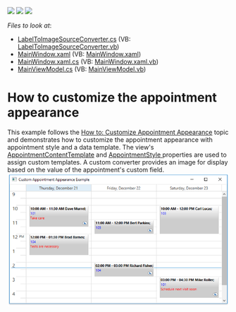 <!-- default badges list -->
![](https://img.shields.io/endpoint?url=https://codecentral.devexpress.com/api/v1/VersionRange/128655874/21.1.5%2B)
[![](https://img.shields.io/badge/Open_in_DevExpress_Support_Center-FF7200?style=flat-square&logo=DevExpress&logoColor=white)](https://supportcenter.devexpress.com/ticket/details/T545892)
[![](https://img.shields.io/badge/📖_How_to_use_DevExpress_Examples-e9f6fc?style=flat-square)](https://docs.devexpress.com/GeneralInformation/403183)
<!-- default badges end -->
<!-- default file list -->
*Files to look at*:

* [LabelToImageSourceConverter.cs](./CS/CustomizeAppointmentExample/Converters/LabelToImageSourceConverter.cs) (VB: [LabelToImageSourceConverter.vb](./VB/CustomizeAppointmentExample/Converters/LabelToImageSourceConverter.vb))
* [MainWindow.xaml](./CS/CustomizeAppointmentExample/MainWindow.xaml) (VB: [MainWindow.xaml](./VB/CustomizeAppointmentExample/MainWindow.xaml))
* [MainWindow.xaml.cs](./CS/CustomizeAppointmentExample/MainWindow.xaml.cs) (VB: [MainWindow.xaml.vb](./VB/CustomizeAppointmentExample/MainWindow.xaml.vb))
* [MainViewModel.cs](./CS/CustomizeAppointmentExample/ViewModel/MainViewModel.cs) (VB: [MainViewModel.vb](./VB/CustomizeAppointmentExample/ViewModel/MainViewModel.vb))
<!-- default file list end -->
# How to customize the appointment appearance


This example follows the <a href="http://help.devexpress.com/#WPF/CustomDocument116758">How to: Customize Appointment Appearance</a> topic and demonstrates how to customize the appointment appearance with appointment style and a data template. The view's <a href="http://help.devexpress.com/#WPF/DevExpressXpfSchedulingDayViewBase_AppointmentContentTemplatetopic">AppointmentContentTemplate</a> and <a href="http://help.devexpress.com/#WPF/DevExpressXpfSchedulingDayViewBase_AppointmentStyletopic">AppointmentStyle </a>properties are used to assign custom templates. A custom converter provides an image for display based on the value of the appointment's custom field.<br><img src="https://raw.githubusercontent.com/DevExpress-Examples/how-to-customize-the-appointment-appearance-t545892/17.2.3+/media/8ab28532-1506-4694-9d11-f9988f99b956.png">

<br/>


